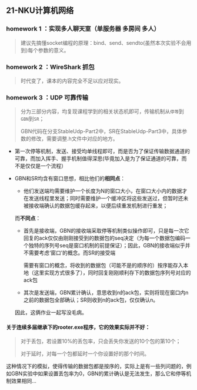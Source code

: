 ## 21-NKU计算机网络
### homework 1 ：实现多人聊天室（单服务器 多房间 多人）

> 建议先搞懂socket编程的原理：bind、send、sendto(虽然本次实验不会用到)每个参数的意义。

### homework 2 ：WireShark 抓包

> 时代变了，课本的内容完全不足以应对现实。

### homework 3 ：UDP 可靠传输

> 分为三部分内容，均复现课程学到的相关状态机即可，传输机制从`停等`到`GBN`到`SR`；
>
> GBN代码在分支StableUdp-Part2中，SR在StableUdp-Part3中，具体参数的修改，需要调整.h文件中对应的地方。

- 第一次停等机制，发送、接受均单线程即可，而是否为了保证传输数据通道的可靠，而加入挥手、握手机制值得深思(毕竟加入是为了保证通道的可靠，而不是仅仅是一个流程）

- GBN和SR均含有窗口思想，相比他们的**相同点**：

  - 他们发送端均需要维护一个长度为N的窗口大小，在窗口大小内的数据才在发送线程里发送；同时需要维护一个缓冲区将这些发送过，但暂时还未被接收端确认的数据包缓存起来，以便后续重发机制进行重发；

  而**不同点**：

  - 首先是接收端，GBN的接收端采取停等机制类似操作即可，只是每一次它回复的ack仅仅由刚刚接受到的数据包的seq决定（为每一个数据包编码一个独特的序列号seq是窗口机制的前提保证）；因此，GBN的接收端似乎并不需要考虑‘窗口’的概念。而SR的接受端

    需要有窗口的概念，将收到的数据包（可能不是的顺序的）按序能存入本地（这里实现方式很多了），同时回复刚刚顺利存下的数据包序列号对应的ack包

  - 其次是发送端，GBN累计确认，意思收到n的ack包，实则将现在窗口内n之前的数据包全部确认；SR则收到n的ack包，仅仅确认n。

  因此，这俩作业一起写没毛病。

  

#### 关于连续多届继承下的rooter.exe程序，它的效果实际并不好：

> 对于丢包，若设置10%的丢包率，只会丢失你发送的10个包的第10个；		
>
> 对于延时，对每一个包都延时一个你设置好的那个时间。

这种情况下的模拟，使得传输的数据包都是按序的，实际上是有一些列问题的，例如GBN实验中如果设置丢包率为0，GBN的累计确认是无法发生，那么它和停等机制效果相同...











